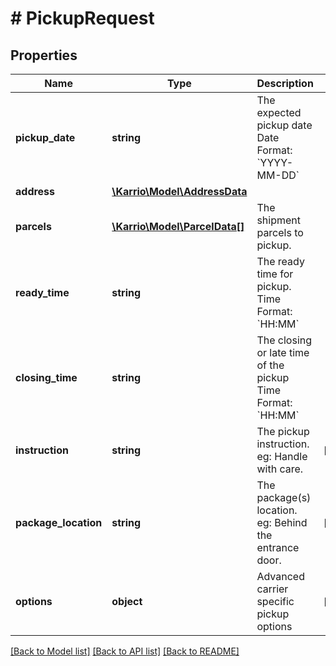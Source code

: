 # # PickupRequest

## Properties

Name | Type | Description | Notes
------------ | ------------- | ------------- | -------------
**pickup_date** | **string** | The expected pickup date  Date Format: &#x60;YYYY-MM-DD&#x60; |
**address** | [**\Karrio\Model\AddressData**](AddressData.md) |  |
**parcels** | [**\Karrio\Model\ParcelData[]**](ParcelData.md) | The shipment parcels to pickup. |
**ready_time** | **string** | The ready time for pickup.  Time Format: &#x60;HH:MM&#x60; |
**closing_time** | **string** | The closing or late time of the pickup  Time Format: &#x60;HH:MM&#x60; |
**instruction** | **string** | The pickup instruction.  eg: Handle with care. | [optional]
**package_location** | **string** | The package(s) location.  eg: Behind the entrance door. | [optional]
**options** | **object** | Advanced carrier specific pickup options | [optional]

[[Back to Model list]](../../README.md#models) [[Back to API list]](../../README.md#endpoints) [[Back to README]](../../README.md)
